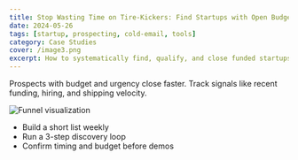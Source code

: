 ```yaml
---
title: Stop Wasting Time on Tire‑Kickers: Find Startups with Open Budgets
date: 2024-05-26
tags: [startup, prospecting, cold-email, tools]
category: Case Studies
cover: /image3.png
excerpt: How to systematically find, qualify, and close funded startups.
---
```


Prospects with budget and urgency close faster. Track signals like recent funding, hiring, and shipping velocity.

![Funnel visualization](/image3.png)

- Build a short list weekly
- Run a 3-step discovery loop
- Confirm timing and budget before demos

